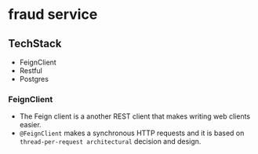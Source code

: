 # fraud service

## TechStack

- FeignClient
- Restful
- Postgres

### FeignClient
- The Feign client is a another REST client that makes writing web clients easier.
- `@FeignClient` makes a synchronous HTTP requests and it is based on `thread-per-request architectural` decision and design.